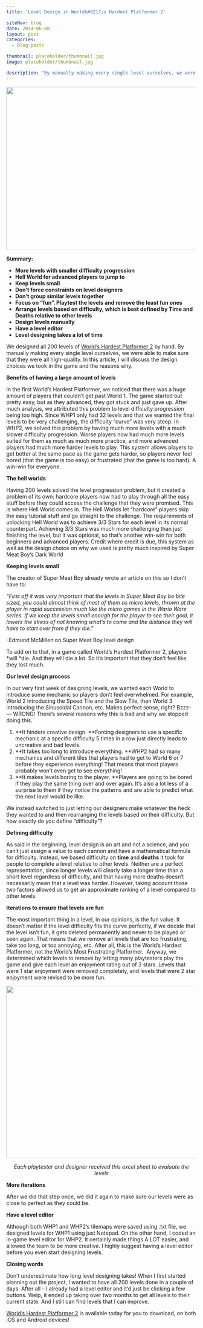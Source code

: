 ```yaml
---
title: 'Level Design in World&#8217;s Hardest Platformer 2'

siteNav: blog
date: 2014-06-08
layout: post
categories:
  - blog-posts

thumbnail: placeholder/thumbnail.jpg
image: placeholder/thumbnail.jpg

description: "By manually making every single level ourselves, we were able to make sure that they were all high-quality."
---
```


<img class="aligncenter" src="http://i.imgur.com/lJImoGN.png" alt="" width="746" height="431" />

**Summary:**

  * **More levels with smaller difficulty progression**
  * **Hell World for advanced players to jump to**
  * **Keep levels small**
  * **Don’t force constraints on level designers**
  * **Don’t group similar levels together**
  * **Focus on “fun”. Playtest the levels and remove the least fun ones**
  * **Arrange levels based on difficulty, which is best defined by Time and Deaths relative to other levels**
  * **Design levels manually**
  * **Have a level editor**
  * **Level designing takes a lot of time**

We designed all 200 levels of <a href="http://fortunessolace.com/whp2thegame" target="_blank">World’s Hardest Platformer 2</a> by hand. By manually making every single level ourselves, we were able to make sure that they were all high-quality. In this article, I will discuss the design choices we took in the game and the reasons why.

**Benefits of having a large amount of levels**

In the first World’s Hardest Platformer, we noticed that there was a huge amount of players that couldn’t get past World 1. The game started out pretty easy, but as they advanced, they got stuck and just gave up. After much analysis, we attributed this problem to level difficulty progression being too high. Since WHP1 only had 32 levels and that we wanted the final levels to be very challenging, the difficulty “curve” was very steep. In WHP2, we solved this problem by having much more levels with a much slower difficulty progression. Worse players now had much more levels suited for them as much as much more practice, and more advanced players had much more harder levels to play. This system allows players to get better at the same pace as the game gets harder, so players never feel bored (that the game is too easy) or frustrated (that the game is too hard). A win-win for everyone.

**The hell worlds**

Having 200 levels solved the level progression problem, but it created a problem of its own: hardcore players now had to play through all the easy stuff before they could access the challenge that they were promised. This is where Hell World comes in. The Hell Worlds let “hardcore” players skip the easy tutorial stuff and go straight to the challenge. The requirements of unlocking Hell World was to achieve 3/3 Stars for each level in its normal counterpart. Achieving 3/3 Stars was much more challenging than just finishing the level, but it was optional, so that’s another win-win for both beginners and advanced players. Credit where credit is due, this system as well as the design choice on why we used is pretty much inspired by Super Meat Boy’s Dark World

**Keeping levels small**

The creator of Super Meat Boy already wrote an article on this so I don’t have to:

*“First off it was very important that the levels in Super Meat Boy be bite sized, you could almost think of most of them as micro levels, thrown at the player in rapid succession much like the micro games in the Wario Ware series. If we keep the levels small enough for the player to see their goal, it lowers the stress of not knowing what&#8217;s to come and the distance they will have to start over from if they die.”*

-Edmund McMillen on Super Meat Boy level design

To add on to that, in a game called World’s Hardest Platformer 2, players *will *die. And they will die a lot. So it’s important that they don’t feel like they lost much.

**Our level design process**

In our very first week of designing levels, we wanted each World to introduce some mechanic so players don’t feel overwhelmed. For example, World 2 introducing the Speed Tile and the Slow Tile, then World 3 introducing the Sinusoidal Cannon, etc. Makes perfect sense, right? Bzzz- &#8212; WRONG! There’s several reasons why this is bad and why we stopped doing this.

  1. **It hinders creative design. **Forcing designers to use a specific mechanic at a specific difficulty 5 times in a row just directly leads to uncreative and bad levels.
  2. **It takes too long to introduce everything. **WHP2 had so many mechanics and different tiles that players had to get to World 6 or 7 before they experience everything! That means that most players probably won’t even get to see everything!
  3. **It makes levels boring to the player. **Players are going to be bored if they play the same thing over and over again. It’s also a lot less of a surprise to them if they notice the patterns and are able to predict what the next level would be like.

We instead switched to just letting our designers make whatever the heck they wanted to and then rearranging the levels based on their difficulty. But how exactly do you define “difficulty”?

**Defining difficulty**

As said in the beginning, level design is an art and not a science, and you can’t just assign a value to each cannon and have a mathematical formula for difficulty. Instead, we based difficulty on **time** and **deaths** it took for people to complete a level relative to other levels. Neither are a perfect representation, since longer levels will clearly take a longer time than a short level regardless of difficulty, and that having more deaths doesn’t necessarily mean that a level was harder. However, taking account those two factors allowed us to get an approximate ranking of a level compared to other levels.

**Iterations to ensure that levels are fun**

The most important thing in a level, in our opinions, is the fun value. It doesn’t matter if the level difficulty fits the curve perfectly, if we decide that the level isn’t fun, it gets deleted permanently and never to be played or seen again. That means that we remove all levels that are too frustrating, take too long, or too annoying, etc. After all, this is the World’s Hardest Platformer, not the World’s Most Frustrating Platformer.  Anyway, we determined which levels to remove by letting many playtesters play the game and give each level an enjoyment rating out of 3 stars. Levels that were 1 star enjoyment were removed completely, and levels that were 2 star enjoyment were revised to be more fun.

<img class="aligncenter" src="http://i.imgur.com/p1Daklw.png" alt="" width="675" height="455" />

<p style="text-align: center;">
  <em>Each playtester and designer received this excel sheet to evaluate the levels</em>
</p>

**More iterations**

After we did that step once, we did it again to make sure our levels were as close to perfect as they could be.

**Have a level editor**

Although both WHP1 and WHP2’s tilemaps were saved using .txt file, we designed levels for WHP1 using just Notepad. On the other hand, I coded an in-game level editor for WHP2. It certainly made things A LOT easier, and allowed the team to be more creative. I highly suggest having a level editor before you even start designing levels.

**Closing words**

Don’t underestimate how long level designing takes! When I first started planning out the project, I wanted to have all 200 levels done in a couple of days. After all – I already had a level editor and it’d just be clicking a few buttons. Welp, it ended up taking over two months to get all levels to their current state. And I still can find levels that I can improve.

<a href="http://fortunessolace.com/whp2thegame" target="_blank">World&#8217;s Hardest Platformer 2</a> is available today for you to download, on both iOS and Android devices!

&nbsp;

&nbsp;